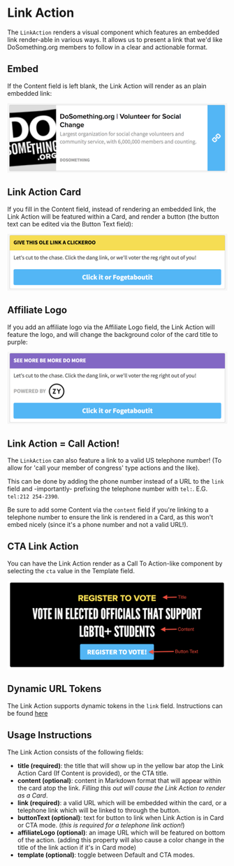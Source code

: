 # Link Action

The `LinkAction` renders a visual component which features an embedded link render-able in various ways. It allows us to present a link that we'd like DoSomething.org members to follow in a clear and actionable format.

## Embed

If the Content field is left blank, the Link Action will render as an plain embedded link:

![Link Action component](../../.gitbook/assets/link-action-component-plain-embed.png)

## Link Action Card

If you fill in the Content field, instead of rendering an embedded link, the Link Action will be featured within a Card, and render a button \(the button text can be edited via the Button Text field\):

![Link Action Card](../../.gitbook/assets/link-action-component-button-text.png)

## Affiliate Logo

If you add an affiliate logo via the Affiliate Logo field, the Link Action will feature the logo, and will change the background color of the card title to purple:

![Affiliate Link Action component](../../.gitbook/assets/link-action-affiliate-logo.png)

## Link Action = Call Action!

The `LinkAction` can also feature a link to a valid US telephone number! \(To allow for 'call your member of congress' type actions and the like\).

This can be done by adding the phone number instead of a URL to the `link` field and -importantly- prefixing the telephone number with `tel:`. E.G. `tel:212 254-2390`.

Be sure to add some Content via the `content` field if you're linking to a telephone number to ensure the link is rendered in a Card, as this won't embed nicely \(since it's a phone number and not a valid URL!\).

## CTA Link Action

You can have the Link Action render as a Call To Action-like component by selecting the `cta` value in the Template field.

![CTA Link Action component](../../.gitbook/assets/link-action-cta.png)

## Dynamic URL Tokens

The Link Action supports dynamic tokens in the `link` field. Instructions can be found [here](../dynamic-link-tokens.md)

## Usage Instructions

The Link Action consists of the following fields:

- **title \(required\)**: the title that will show up in the yellow bar atop the Link Action Card \(If Content is provided\), or the CTA title.
- **content \(optional\)**: content in Markdown format that will appear within the card atop the link. _Filling this out will cause the Link Action to render as a Card_.
- **link \(required\)**: a valid URL which will be embedded within the card, or a telephone link which will be linked to through the button.
- **buttonText \(optional\)**: text for button to link when Link Action is in Card or CTA mode. \(_this is required for a telephone link action!_\)
- **affiliateLogo \(optional\)**: an image URL which will be featured on bottom of the action. \(adding this property will also cause a color change in the title of the link action if it's in Card mode\)
- **template \(optional\)**: toggle between Default and CTA modes.
